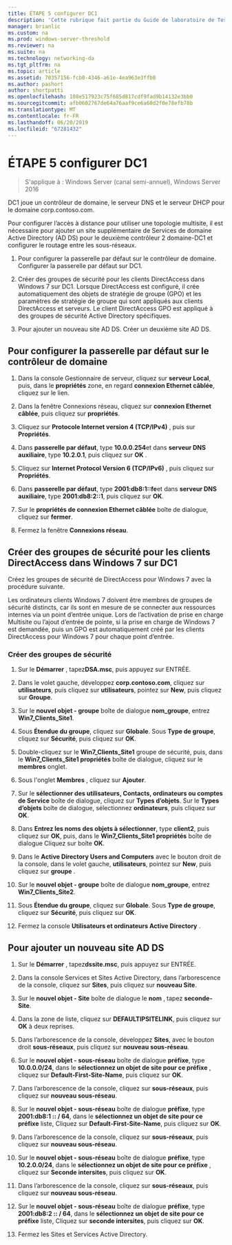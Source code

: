 ```yaml
---
title: ÉTAPE 5 configurer DC1
description: 'Cette rubrique fait partie du Guide de laboratoire de Test : illustrer un déploiement Multisite DirectAccess pour Windows Server 2016'
manager: brianlic
ms.custom: na
ms.prod: windows-server-threshold
ms.reviewer: na
ms.suite: na
ms.technology: networking-da
ms.tgt_pltfrm: na
ms.topic: article
ms.assetid: 70357156-fcb0-4346-a61e-4ea963e3ffb0
ms.author: pashort
author: shortpatti
ms.openlocfilehash: 108e517923c75f685d817cdf9fad9b14132e3bb0
ms.sourcegitcommit: afb0602767de64a76aaf9ce6a60d2f0e78efb78b
ms.translationtype: MT
ms.contentlocale: fr-FR
ms.lasthandoff: 06/20/2019
ms.locfileid: "67281432"
---
```

# <a name="step-5-configure-dc1"></a>ÉTAPE 5 configurer DC1

>S'applique à : Windows Server (canal semi-annuel), Windows Server 2016

DC1 joue un contrôleur de domaine, le serveur DNS et le serveur DHCP pour le domaine corp.contoso.com.  
  
Pour configurer l’accès à distance pour utiliser une topologie multisite, il est nécessaire pour ajouter un site supplémentaire de Services de domaine Active Directory (AD DS) pour le deuxième contrôleur 2 domaine-DC1 et configurer le routage entre les sous-réseaux.  
  
1. Pour configurer la passerelle par défaut sur le contrôleur de domaine. Configurer la passerelle par défaut sur DC1.  
  
2. Créer des groupes de sécurité pour les clients DirectAccess dans Windows 7 sur DC1. Lorsque DirectAccess est configuré, il crée automatiquement des objets de stratégie de groupe (GPO) et les paramètres de stratégie de groupe qui sont appliqués aux clients DirectAccess et serveurs. Le client DirectAccess GPO est appliqué à des groupes de sécurité Active Directory spécifiques.  
  
3. Pour ajouter un nouveau site AD DS. Créer un deuxième site AD DS.  
  
## <a name="to-configure-the-default-gateway-on-the-domain-controller"></a>Pour configurer la passerelle par défaut sur le contrôleur de domaine  
  
1.  Dans la console Gestionnaire de serveur, cliquez sur **serveur Local**, puis, dans le **propriétés** zone, en regard **connexion Ethernet câblée**, cliquez sur le lien.  
  
2.  Dans la fenêtre Connexions réseau, cliquez sur **connexion Ethernet câblée**, puis cliquez sur **propriétés**.  
  
3.  Cliquez sur **Protocole Internet version 4 (TCP/IPv4)** , puis sur **Propriétés**.  
  
4.  Dans **passerelle par défaut**, type **10.0.0.254**et dans **serveur DNS auxiliaire**, type **10.2.0.1**, puis cliquez sur **OK** .  
  
5.  Cliquez sur **Internet Protocol Version 6 (TCP/IPv6)** , puis cliquez sur **Propriétés**.  
  
6.  Dans **passerelle par défaut**, type **2001:db8:1::fe**et dans **serveur DNS auxiliaire**, type **2001:db8:2::1**, puis cliquez sur **OK**.  
  
7.  Sur le **propriétés de connexion Ethernet câblée** boîte de dialogue, cliquez sur **fermer**.  
  
8.  Fermez la fenêtre **Connexions réseau**.  
  
## <a name="create-security-groups-for-windows-7-directaccess-clients-on-dc1"></a>Créer des groupes de sécurité pour les clients DirectAccess dans Windows 7 sur DC1  
Créez les groupes de sécurité de DirectAccess pour Windows 7 avec la procédure suivante.  
  
 Les ordinateurs clients Windows 7 doivent être membres de groupes de sécurité distincts, car ils sont en mesure de se connecter aux ressources internes via un point d’entrée unique. Lors de l’activation de prise en charge Multisite ou l’ajout d’entrée de pointe, si la prise en charge de Windows 7 est demandée, puis un GPO est automatiquement créé par les clients DirectAccess pour Windows 7 pour chaque point d’entrée.  
  
### <a name="create-security-groups"></a>Créer des groupes de sécurité  
  
1.  Sur le **Démarrer** , tapez**DSA.msc**, puis appuyez sur ENTRÉE.  
  
2.  Dans le volet gauche, développez **corp.contoso.com**, cliquez sur **utilisateurs**, puis cliquez sur **utilisateurs**, pointez sur **New**, puis cliquez sur **Groupe**.  
  
3.  Sur le **nouvel objet - groupe** boîte de dialogue **nom_groupe**, entrez **Win7_Clients_Site1**.  
  
4.  Sous **Étendue du groupe**, cliquez sur **Globale**. Sous **Type de groupe**, cliquez sur **Sécurité**, puis cliquez sur **OK**.  
  
5.  Double-cliquez sur le **Win7_Clients_Site1** groupe de sécurité, puis, dans le **Win7_Clients_Site1 propriétés** boîte de dialogue, cliquez sur le **membres** onglet.  
  
6.  Sous l'onglet **Membres** , cliquez sur **Ajouter**.  
  
7.  Sur le **sélectionner des utilisateurs, Contacts, ordinateurs ou comptes de Service** boîte de dialogue, cliquez sur **Types d’objets**. Sur le **Types d’objets** boîte de dialogue, sélectionnez **ordinateurs**, puis cliquez sur **OK**.  
  
8.  Dans **Entrez les noms des objets à sélectionner**, type **client2**, puis cliquez sur **OK**, puis, dans le **Win7_Clients_Site1 propriétés** boîte de dialogue Cliquez sur boîte **OK**.  
  
9. Dans le **Active Directory Users and Computers** avec le bouton droit de la console, dans le volet gauche, **utilisateurs**, pointez sur **New**, puis cliquez sur **groupe** .  
  
10. Sur le **nouvel objet - groupe** boîte de dialogue **nom_groupe**, entrez **Win7_Clients_Site2**.  
  
11. Sous **Étendue du groupe**, cliquez sur **Globale**. Sous **Type de groupe**, cliquez sur **Sécurité**, puis cliquez sur **OK**.  
  
12. Fermez la console **Utilisateurs et ordinateurs Active Directory** .  
  
## <a name="to-add-a-new-ad-ds-site"></a>Pour ajouter un nouveau site AD DS  
  
1.  Sur le **Démarrer** , tapez**dssite.msc**, puis appuyez sur ENTRÉE.  
  
2.  Dans la console Services et Sites Active Directory, dans l’arborescence de la console, cliquez sur **Sites**, puis cliquez sur **nouveau Site**.  
  
3.  Sur le **nouvel objet - Site** boîte de dialogue le **nom** , tapez **seconde-Site**.  
  
4.  Dans la zone de liste, cliquez sur **DEFAULTIPSITELINK**, puis cliquez sur **OK** à deux reprises.  
  
5.  Dans l’arborescence de la console, développez **Sites**, avec le bouton droit **sous-réseaux**, puis cliquez sur **nouveau sous-réseau**.  
  
6.  Sur le **nouvel objet - sous-réseau** boîte de dialogue **préfixe**, type **10.0.0.0/24**, dans le **sélectionnez un objet de site pour ce préfixe** , cliquez sur **Default-First-Site-Name**, puis cliquez sur **OK**.  
  
7.  Dans l’arborescence de la console, cliquez sur **sous-réseaux**, puis cliquez sur **nouveau sous-réseau**.  
  
8.  Sur le **nouvel objet - sous-réseau** boîte de dialogue **préfixe**, type **2001:db8:1 :: / 64**, dans le **sélectionnez un objet de site pour ce préfixe** liste, Cliquez sur **Default-First-Site-Name**, puis cliquez sur **OK**.  
  
9. Dans l’arborescence de la console, cliquez sur **sous-réseaux**, puis cliquez sur **nouveau sous-réseau**.  
  
10. Sur le **nouvel objet - sous-réseau** boîte de dialogue **préfixe**, type **10.2.0.0/24**, dans le **sélectionnez un objet de site pour ce préfixe** , cliquez sur **Seconde intersites**, puis cliquez sur **OK**.  
  
11. Dans l’arborescence de la console, cliquez sur **sous-réseaux**, puis cliquez sur **nouveau sous-réseau**.  
  
12. Sur le **nouvel objet - sous-réseau** boîte de dialogue **préfixe**, type **2001:db8:2 :: / 64**, dans le **sélectionnez un objet de site pour ce préfixe** liste, Cliquez sur **seconde intersites**, puis cliquez sur **OK**.  
  
13. Fermez les Sites et Services Active Directory.  
  


